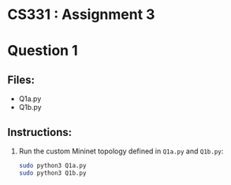 # CS331 : Assignment 3
# Question 1


## Files:
- Q1a.py
- Q1b.py

## Instructions:

1. Run the custom Mininet topology defined in `Q1a.py` and `Q1b.py`:
   ```bash
   sudo python3 Q1a.py
   sudo python3 Q1b.py

